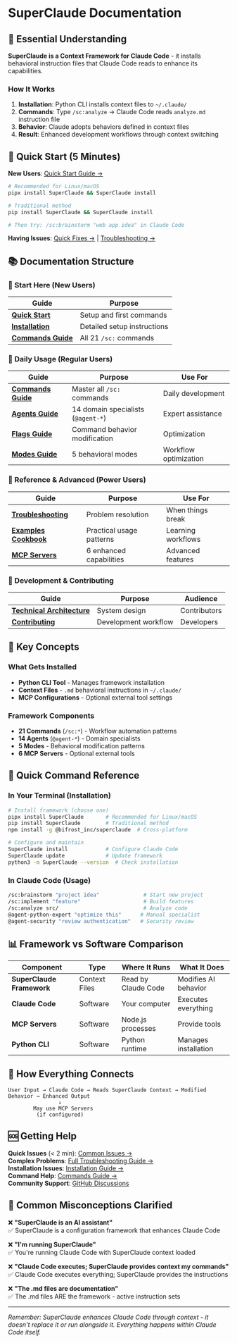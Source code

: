 # SuperClaude Documentation

## 🎯 Essential Understanding

**SuperClaude is a Context Framework for Claude Code** - it installs behavioral instruction files that Claude Code reads to enhance its capabilities.

### How It Works
1. **Installation**: Python CLI installs context files to `~/.claude/`
2. **Commands**: Type `/sc:analyze` → Claude Code reads `analyze.md` instruction file
3. **Behavior**: Claude adopts behaviors defined in context files
4. **Result**: Enhanced development workflows through context switching

## 🚀 Quick Start (5 Minutes)

**New Users**: [Quick Start Guide →](Getting-Started/quick-start.md)
```bash
# Recommended for Linux/macOS
pipx install SuperClaude && SuperClaude install

# Traditional method
pip install SuperClaude && SuperClaude install

# Then try: /sc:brainstorm "web app idea" in Claude Code
```

**Having Issues**: [Quick Fixes →](Reference/common-issues.md) | [Troubleshooting →](Reference/troubleshooting.md)

## 📚 Documentation Structure

### 🌱 Start Here (New Users)
| Guide | Purpose |
|-------|---------|
| **[Quick Start](Getting-Started/quick-start.md)** | Setup and first commands |
| **[Installation](Getting-Started/installation.md)** | Detailed setup instructions |
| **[Commands Guide](User-Guide/commands.md)** | All 21 `/sc:` commands |

### 🌿 Daily Usage (Regular Users)
| Guide | Purpose | Use For |
|-------|---------|---------|
| **[Commands Guide](User-Guide/commands.md)** | Master all `/sc:` commands | Daily development |
| **[Agents Guide](User-Guide/agents.md)** | 14 domain specialists (`@agent-*`) | Expert assistance |
| **[Flags Guide](User-Guide/flags.md)** | Command behavior modification | Optimization |
| **[Modes Guide](User-Guide/modes.md)** | 5 behavioral modes | Workflow optimization |

### 🌲 Reference & Advanced (Power Users)
| Guide | Purpose | Use For |
|-------|---------|---------|
| **[Troubleshooting](Reference/troubleshooting.md)** | Problem resolution | When things break |
| **[Examples Cookbook](Reference/examples-cookbook.md)** | Practical usage patterns | Learning workflows |
| **[MCP Servers](User-Guide/mcp-servers.md)** | 6 enhanced capabilities | Advanced features |

### 🔧 Development & Contributing
| Guide | Purpose | Audience |
|-------|---------|----------|
| **[Technical Architecture](Developer-Guide/technical-architecture.md)** | System design | Contributors |
| **[Contributing](Developer-Guide/contributing-code.md)** | Development workflow | Developers |

## 🔑 Key Concepts

### What Gets Installed
- **Python CLI Tool** - Manages framework installation
- **Context Files** - `.md` behavioral instructions in `~/.claude/`
- **MCP Configurations** - Optional external tool settings

### Framework Components
- **21 Commands** (`/sc:*`) - Workflow automation patterns
- **14 Agents** (`@agent-*`) - Domain specialists
- **5 Modes** - Behavioral modification patterns
- **6 MCP Servers** - Optional external tools

## 🚀 Quick Command Reference

### In Your Terminal (Installation)
```bash
# Install framework (choose one)
pipx install SuperClaude       # Recommended for Linux/macOS
pip install SuperClaude        # Traditional method
npm install -g @bifrost_inc/superclaude  # Cross-platform

# Configure and maintain
SuperClaude install            # Configure Claude Code
SuperClaude update             # Update framework
python3 -m SuperClaude --version  # Check installation
```

### In Claude Code (Usage)
```bash
/sc:brainstorm "project idea"              # Start new project
/sc:implement "feature"                    # Build features
/sc:analyze src/                           # Analyze code
@agent-python-expert "optimize this"      # Manual specialist
@agent-security "review authentication"   # Security review
```

## 📊 Framework vs Software Comparison

| Component | Type | Where It Runs | What It Does |
|-----------|------|---------------|--------------|
| **SuperClaude Framework** | Context Files | Read by Claude Code | Modifies AI behavior |
| **Claude Code** | Software | Your computer | Executes everything |
| **MCP Servers** | Software | Node.js processes | Provide tools |
| **Python CLI** | Software | Python runtime | Manages installation |

## 🔄 How Everything Connects

```
User Input → Claude Code → Reads SuperClaude Context → Modified Behavior → Enhanced Output
                ↓
        May use MCP Servers
         (if configured)
```

## 🆘 Getting Help

**Quick Issues** (< 2 min): [Common Issues →](Reference/common-issues.md)  
**Complex Problems**: [Full Troubleshooting Guide →](Reference/troubleshooting.md)  
**Installation Issues**: [Installation Guide →](Getting-Started/installation.md)  
**Command Help**: [Commands Guide →](User-Guide/commands.md)  
**Community Support**: [GitHub Discussions](https://github.com/SuperClaude-Org/SuperClaude_Framework/discussions)

## 🤔 Common Misconceptions Clarified

❌ **"SuperClaude is an AI assistant"**  
✅ SuperClaude is a configuration framework that enhances Claude Code

❌ **"I'm running SuperClaude"**  
✅ You're running Claude Code with SuperClaude context loaded

❌ **"Claude Code executes; SuperClaude provides context my commands"**  
✅ Claude Code executes everything; SuperClaude provides the instructions

❌ **"The .md files are documentation"**  
✅ The .md files ARE the framework - active instruction sets

---

*Remember: SuperClaude enhances Claude Code through context - it doesn't replace it or run alongside it. Everything happens within Claude Code itself.*